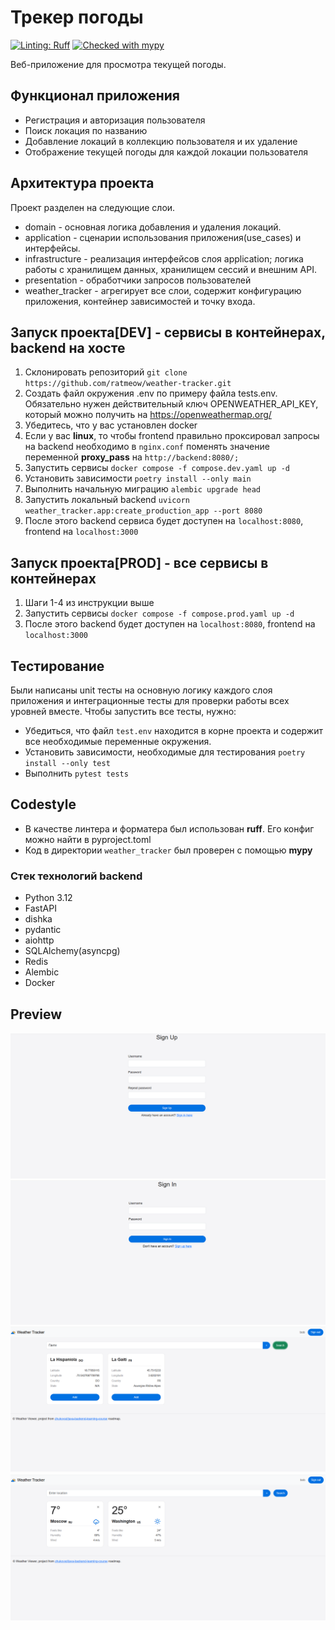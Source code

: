 # Трекер погоды

[![Linting: Ruff](https://img.shields.io/endpoint?url=https://raw.githubusercontent.com/charliermarsh/ruff/main/assets/badge/v2.json)](https://github.com/astral-sh/ruff)
[![Checked with mypy](https://www.mypy-lang.org/static/mypy_badge.svg)](https://mypy-lang.org/)

Веб-приложение для просмотра текущей погоды.

## Функционал приложения
* Регистрация и авторизация пользователя
* Поиск локация по названию
* Добавление локаций в коллекцию пользователя и их удаление
* Отображение текущей погоды для каждой локации пользователя

## Архитектура проекта
Проект разделен на следующие слои.
  - domain - основная логика добавления и удаления локаций.
  - application - сценарии использования приложения(use_cases) и интерфейсы.
  - infrastructure - реализация интерфейсов слоя application; логика работы с хранилищем данных, хранилищем сессий и внешним API.
  - presentation - обработчики запросов пользователей
  - weather_tracker - агрегирует все слои, содержит конфигурацию приложения, контейнер зависимостей и точку входа.

## Запуск проекта[DEV] - сервисы в контейнерах, backend на хосте
1. Склонировать репозиторий `git clone https://github.com/ratmeow/weather-tracker.git`
2. Cоздать файл окружения .env по примеру файла tests.env. Обязательно нужен действительный ключ OPENWEATHER_API_KEY, который можно получить на https://openweathermap.org/
3. Убедитесь, что у вас установлен docker
4. Если у вас **linux**, то чтобы frontend правильно проксировал запросы на backend необходимо в `nginx.conf` поменять значение переменной **proxy_pass** на `http://backend:8080/;`
5. Запустить сервисы `docker compose -f compose.dev.yaml up -d`
6. Установить зависимости `poetry install --only main`
7. Выполнить начальную миграцию `alembic upgrade head`
8. Запустить локальный backend `uvicorn weather_tracker.app:create_production_app --port 8080`
9. После этого backend сервиса будет доступен на `localhost:8080`, frontend на `localhost:3000`


## Запуск проекта[PROD] - все сервисы в контейнерах
1. Шаги 1-4 из инструкции выше
2. Запустить сервисы `docker compose -f compose.prod.yaml up -d`
3. После этого backend будет доступен на `localhost:8080`, frontend на `localhost:3000`

## Тестирование
Были написаны unit тесты на основную логику каждого слоя приложения и интеграционные тесты для проверки работы всех уровней вместе.
Чтобы запустить все тесты, нужно:
* Убедиться, что файл `test.env` находится в корне проекта и содержит все необходимые переменные окружения.
* Установить зависимости, необходимые для тестирования `poetry install --only test`
* Выполнить `pytest tests`

## Codestyle
* В качестве линтера и форматера был использован **ruff**. Его конфиг можно найти в pyproject.toml 
* Код в директории `weather_tracker` был проверен с помощью **mypy**

### Стeк технологий backend
- Python 3.12
- FastAPI
- dishka
- pydantic
- aiohttp
- SQLAlchemy(asyncpg)
- Redis
- Alembic
- Docker

## Preview
![Описание изображения](docs/register.png)
![Описание изображения](docs/login.png)
![Описание изображения](docs/search.png)
![Описание изображения](docs/home.png)